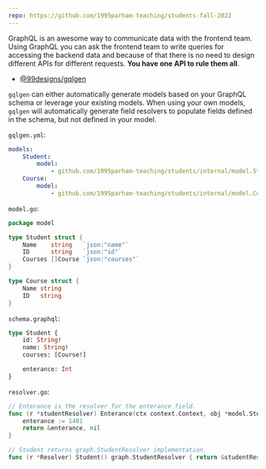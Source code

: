 ```yaml
---
repo: https://github.com/1995parham-teaching/students-fall-2022
---
```

GraphQL is an awesome way to communicate data with the frontend team. Using GraphQL you can ask the frontend team to write queries for accessing the backend data and because of that there is no need to design different APIs for different requests. **You have one API to rule them all**.

-   [@99designs/gqlgen](https://github.com/99designs/gqlgen)

`gqlgen` can either automatically generate models based on your GraphQL schema or leverage your existing models.
When using your own models, `gqlgen` will automatically generate field resolvers to populate fields defined in the schema, but not defined in your model.

`gqlgen.yml`:

```yaml
models:
    Student:
        model:
            - github.com/1995parham-teaching/students/internal/model.Student
    Course:
        model:
            - github.com/1995parham-teaching/students/internal/model.Course
```

`model.go`:

```go
package model

type Student struct {
	Name    string   `json:"name"`
	ID      string   `json:"id"`
	Courses []Course `json:"courses"`
}

type Course struct {
	Name string
	ID   string
}
```

`schema.graphql`:

```graphql
type Student {
    id: String!
    name: String!
    courses: [Course!]

    enterance: Int
}
```

`resolver.go`:

```go
// Enterance is the resolver for the enterance field.
func (r *studentResolver) Enterance(ctx context.Context, obj *model.Student) (*int, error) {
	enterance := 1401
	return &enterance, nil
}

// Student returns graph.StudentResolver implementation.
func (r *Resolver) Student() graph.StudentResolver { return &studentResolver{r} }
```
